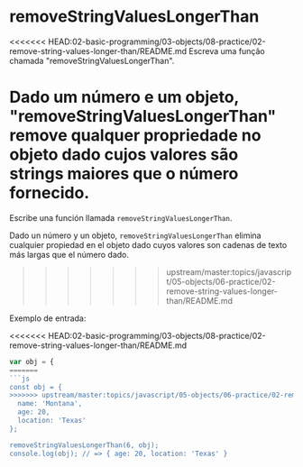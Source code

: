 # removeStringValuesLongerThan

<<<<<<< HEAD:02-basic-programming/03-objects/08-practice/02-remove-string-values-longer-than/README.md
Escreva uma função chamada "removeStringValuesLongerThan".

Dado um número e um objeto, "removeStringValuesLongerThan" remove qualquer propriedade no objeto dado cujos valores são strings maiores que o número fornecido.
=======
Escribe una función llamada `removeStringValuesLongerThan`.

Dado un número y un objeto, `removeStringValuesLongerThan` elimina cualquier
propiedad en el objeto dado cuyos valores son cadenas de texto más largas que el
número dado.
>>>>>>> upstream/master:topics/javascript/05-objects/06-practice/02-remove-string-values-longer-than/README.md

Exemplo de entrada:

<<<<<<< HEAD:02-basic-programming/03-objects/08-practice/02-remove-string-values-longer-than/README.md
```javascript
var obj = {
=======
```js
const obj = {
>>>>>>> upstream/master:topics/javascript/05-objects/06-practice/02-remove-string-values-longer-than/README.md
  name: 'Montana',
  age: 20,
  location: 'Texas'
};

removeStringValuesLongerThan(6, obj);
console.log(obj); // => { age: 20, location: 'Texas' }
```

